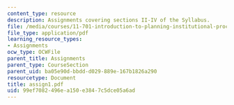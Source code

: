 ```yaml
---
content_type: resource
description: Assignments covering sections II-IV of the Syllabus.
file: /media/courses/11-701-introduction-to-planning-institutional-processes-in-developing-countries-fall-2003/99ef7082496ea150e3847c5dce05a6ad_assign1.pdf
file_type: application/pdf
learning_resource_types:
- Assignments
ocw_type: OCWFile
parent_title: Assignments
parent_type: CourseSection
parent_uid: ba05e90d-bbdd-d029-889e-167b1826a290
resourcetype: Document
title: assign1.pdf
uid: 99ef7082-496e-a150-e384-7c5dce05a6ad
---
```

